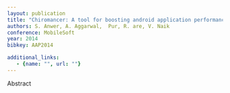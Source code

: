 ```yaml
---
layout: publication
title: "Chiromancer: A tool for boosting android application performance"
authors: S. Anwer, A. Aggarwal,  Pur, R. are, V. Naik
conference: MobileSoft
year: 2014
bibkey: AAP2014

additional_links:
   - {name: "", url: ""}
---
```

Abstract
